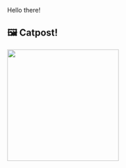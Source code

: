 Hello there!



## 🖼️ Catpost!

<sub>
    <img src="https://cdn2.thecatapi.com/images/ams.jpg" height="256">
</sub>

